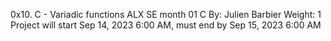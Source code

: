 0x10. C - Variadic functions
ALX SE month 01
C
 By: Julien Barbier
 Weight: 1
 Project will start Sep 14, 2023 6:00 AM, must end by Sep 15, 2023 6:00 AM